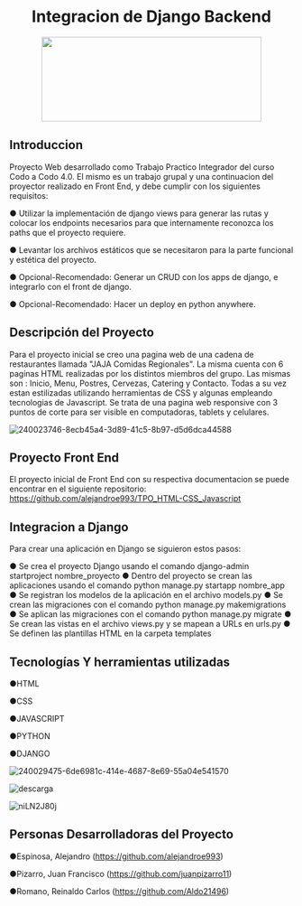 <h1 align="center"> Integracion de Django Backend </h1>

<p align="center"> <img src ="https://github.com/alejandroe993/DJango_TIF/assets/95320686/ac81ed8d-e4d2-4c15-ae55-fd42162fd49b" width="390" height="150"> </p>

## Introduccion
Proyecto Web desarrollado como Trabajo Practico Integrador del curso Codo a Codo 4.0. El mismo es un trabajo grupal y una continuacion del proyector realizado en Front End, y debe cumplir con los siguientes requisitos:

● Utilizar la implementación de django views para generar las rutas y colocar los endpoints necesarios para que internamente reconozca los paths  que el proyecto requiere.

● Levantar los archivos estáticos que se necesitaron para la parte funcional y estética del proyecto.

● Opcional-Recomendado: Generar un CRUD con los apps de django, e integrarlo con el front de django.

● Opcional-Recomendado: Hacer un deploy en python anywhere.


## Descripción del Proyecto
Para el proyecto inicial se creo una pagina web de una cadena de restaurantes llamada "JAJA Comidas Regionales". La misma cuenta con 6 paginas HTML realizadas por los distintos miembros del grupo. Las mismas son : Inicio, Menu, Postres, Cervezas, Catering y Contacto. Todas a su vez estan estilizadas utilizando herramientas de CSS y algunas empleando tecnologias de Javascript. Se trata de una pagina web responsive con 3 puntos de corte para ser visible en computadoras, tablets y celulares.

![240023746-8ecb45a4-3d89-41c5-8b97-d5d6dca44588](https://github.com/alejandroe993/DJango_TIF/assets/95320686/250e8d85-ecc5-4afd-9248-030ac0f6f2c9)


## Proyecto Front End
El proyecto inicial de Front End con su respectiva documentacion se puede encontrar en el siguiente repositorio: https://github.com/alejandroe993/TPO_HTML-CSS_Javascript



## Integracion a Django

Para crear una aplicación en Django se siguieron estos pasos:

● Se crea el proyecto Django usando el comando django-admin startproject nombre_proyecto
● Dentro del proyecto se crean las aplicaciones usando el comando python manage.py startapp nombre_app
● Se registran los modelos de la aplicación en el archivo models.py
● Se crean las migraciones con el comando python manage.py makemigrations
● Se aplican las migraciones con el comando python manage.py migrate
● Se crean las vistas en el archivo views.py y se mapean a URLs en urls.py
● Se definen las plantillas HTML en la carpeta templates


## Tecnologías Y herramientas utilizadas

 ●HTML
 
 ●CSS
 
 ●JAVASCRIPT

 ●PYTHON

 ●DJANGO
 
 ![240029475-6de6981c-414e-4687-8e69-55a04e541570](https://github.com/alejandroe993/DJango_TIF/assets/95320686/8f02dacc-8a75-4f18-aad8-4d883e308e6f)

![descarga](https://github.com/alejandroe993/DJango_TIF/assets/95320686/613b5f0f-409a-4cf3-b4b2-1b5d8f6609af)


![niLN2J80j](https://github.com/alejandroe993/DJango_TIF/assets/95320686/050251ac-b857-492c-82e5-ff18f3dd09bb)


## Personas Desarrolladoras del Proyecto
●Espinosa, Alejandro (https://github.com/alejandroe993)

●Pizarro, Juan Francisco (https://github.com/juanpizarro11)

●Romano, Reinaldo Carlos (https://github.com/Aldo21496)

